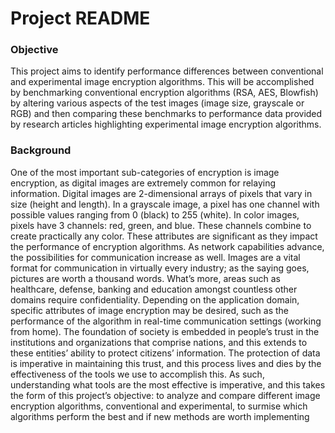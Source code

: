 # Project README

### Objective
This project aims to identify performance differences between conventional and experimental image encryption algorithms. This will be accomplished by benchmarking conventional encryption algorithms (RSA, AES, Blowfish) by altering various aspects of the test images (image size, grayscale or RGB) and then comparing these benchmarks to performance data provided by research articles highlighting experimental image encryption algorithms.
 
### Background
One of the most important sub-categories of encryption is image encryption, as digital images are extremely common for relaying information. Digital images are 2-dimensional arrays of pixels that vary in size (height and length). In a grayscale image, a pixel has one channel with possible values ranging from 0 (black) to 255 (white). In color images, pixels have 3 channels: red, green, and blue. These channels combine to create practically any color. These attributes are significant as they impact the performance of encryption algorithms. As network capabilities advance, the possibilities for communication increase as well. Images are a vital format for communication in virtually every industry; as the saying goes, pictures are worth a thousand words. What’s more, areas such as healthcare, defense, banking and education amongst countless other domains require confidentiality. Depending on the application domain, specific attributes of image encryption may be desired, such as the performance of the algorithm in real-time communication settings (working from home). The foundation of society is embedded in people’s trust in the institutions and organizations that comprise nations, and this extends to these entities’ ability to protect citizens’ information. The protection of data is imperative in maintaining this trust, and this process lives and dies by the effectiveness of the tools we use to accomplish this. As such, understanding what tools are the most effective is imperative, and this takes the form of this project’s objective: to analyze and compare different image encryption algorithms, conventional and experimental, to surmise which algorithms perform the best and if new methods are worth implementing

